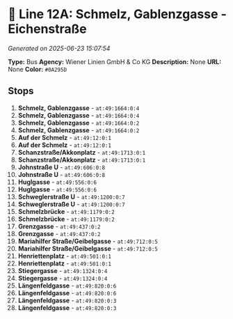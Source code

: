 # 🚌 Line 12A: Schmelz, Gablenzgasse - Eichenstraße

*Generated on 2025-06-23 15:07:54*

**Type:** Bus
**Agency:** Wiener Linien GmbH & Co KG
**Description:** None
**URL:** None
**Color:** `#0A295D`

## Stops

1. **Schmelz, Gablenzgasse** - `at:49:1664:0:4`
2. **Schmelz, Gablenzgasse** - `at:49:1664:0:4`
3. **Schmelz, Gablenzgasse** - `at:49:1664:0:2`
4. **Schmelz, Gablenzgasse** - `at:49:1664:0:2`
5. **Auf der Schmelz** - `at:49:12:0:1`
6. **Auf der Schmelz** - `at:49:12:0:1`
7. **Schanzstraße/Akkonplatz** - `at:49:1713:0:1`
8. **Schanzstraße/Akkonplatz** - `at:49:1713:0:1`
9. **Johnstraße U** - `at:49:606:0:8`
10. **Johnstraße U** - `at:49:606:0:8`
11. **Huglgasse** - `at:49:556:0:6`
12. **Huglgasse** - `at:49:556:0:6`
13. **Schweglerstraße U** - `at:49:1200:0:7`
14. **Schweglerstraße U** - `at:49:1200:0:7`
15. **Schmelzbrücke** - `at:49:1179:0:2`
16. **Schmelzbrücke** - `at:49:1179:0:2`
17. **Grenzgasse** - `at:49:437:0:2`
18. **Grenzgasse** - `at:49:437:0:2`
19. **Mariahilfer Straße/Geibelgasse** - `at:49:712:0:5`
20. **Mariahilfer Straße/Geibelgasse** - `at:49:712:0:5`
21. **Henriettenplatz** - `at:49:501:0:1`
22. **Henriettenplatz** - `at:49:501:0:1`
23. **Stiegergasse** - `at:49:1324:0:4`
24. **Stiegergasse** - `at:49:1324:0:4`
25. **Längenfeldgasse** - `at:49:820:0:6`
26. **Längenfeldgasse** - `at:49:820:0:6`
27. **Längenfeldgasse** - `at:49:820:0:3`
28. **Längenfeldgasse** - `at:49:820:0:3`